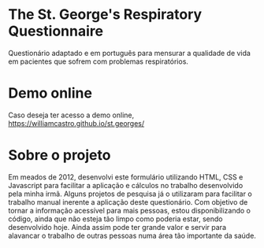 # The St. George's Respiratory Questionnaire
Questionário adaptado e em português para mensurar a qualidade de vida em pacientes que sofrem com problemas respiratórios.

# Demo online
Caso deseja ter acesso a demo online, https://williamcastro.github.io/st.georges/

# Sobre o projeto
Em meados de 2012, desenvolvi este formulário utilizando HTML, CSS e Javascript para facilitar a aplicação e cálculos no trabalho desenvolvido pela minha irmã. Alguns projetos de pesquisa já o utilizaram para facilitar o trabalho manual inerente a aplicação deste questionário. Com objetivo de tornar a informação acessível para mais pessoas, estou disponibilizando o código, ainda que não esteja tão limpo como poderia estar, sendo desenvolvido hoje. Ainda assim pode ter grande valor e servir para alavancar o trabalho de outras pessoas numa área tão importante da saúde.



